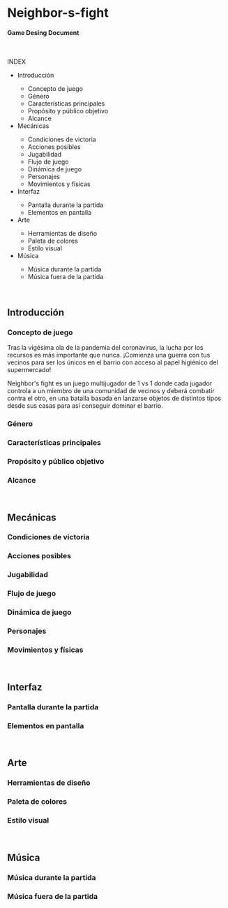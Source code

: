 # Neighbor-s-fight

<h4>Game Desing Document</h4>

<br>
<p>INDEX</p>
<ul>
  <li>Introducción</li>
  <ul>
     <li>Concepto de juego</li>
     <li>Género</li>
     <li>Características principales</li>
     <li>Propósito y público objetivo</li>
     <li>Alcance</li>
  </ul>
  <li>Mecánicas</li>
   <ul>
     <li>Condiciones de victoria</li>
     <li>Acciones posibles</li>
     <li>Jugabilidad</li>
     <li>Flujo de juego</li>
     <li>Dinámica de juego</li>
     <li>Personajes</li>
     <li>Movimientos y físicas</li>
  </ul>
  <li>Interfaz</li>
  <ul>
     <li>Pantalla durante la partida</li>
     <li>Elementos en pantalla</li>
  </ul>
  <li>Arte</li>
  <ul>
     <li>Herramientas de diseño</li>
     <li>Paleta de colores</li>
     <li>Estilo visual</li>
  </ul>
  <li>Música</li>
  <ul>
     <li>Música durante la partida</li>
     <li>Música fuera de la partida</li>
  </ul>
</ul>

<br>
<h2>Introducción</h2>
<h3>Concepto de juego</h3>
<p>Tras la vigésima ola de la pandemia del coronavirus, la lucha por los recursos es más importante que nunca. ¡Comienza una guerra con tus vecinos para ser los únicos en el barrio con acceso al papel higiénico del supermercado!</p>
<p>Neighbor's fight es un juego multijugador de 1 vs 1 donde cada jugador controla a un miembro de una comunidad de vecinos y deberá combatir contra el otro, en una batalla basada en lanzarse objetos de distintos tipos desde sus casas para así conseguir dominar el barrio.</<p>
<h3>Género</h3>
<h3>Características principales</h3>
<h3>Propósito y público objetivo</h3>
<h3>Alcance</h3>
<br>
<h2>Mecánicas</h2>
<h3>Condiciones de victoria</h3>
<h3>Acciones posibles</h3>
<h3>Jugabilidad</h3>
<h3>Flujo de juego</h3>
<h3>Dinámica de juego</h3>
<h3>Personajes</h3>
<h3>Movimientos y físicas</h3>
<br>
<h2>Interfaz</h2>
<h3>Pantalla durante la partida</h3>
<h3>Elementos en pantalla</h3>
<br>
<h2>Arte</h2>
<h3>Herramientas de diseño</h3>
<h3>Paleta de colores</h3>
<h3>Estilo visual</h3>
<br>
<h2>Música</h2>
<h3>Música durante la partida</h3>
<h3>Música fuera de la partida</h3>
<br>
